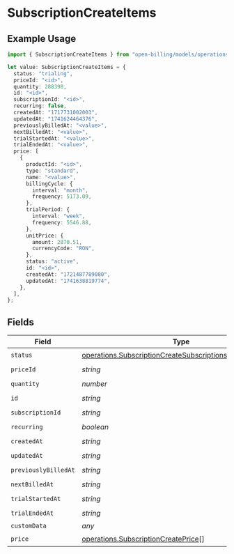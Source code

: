 # SubscriptionCreateItems

## Example Usage

```typescript
import { SubscriptionCreateItems } from "open-billing/models/operations";

let value: SubscriptionCreateItems = {
  status: "trialing",
  priceId: "<id>",
  quantity: 288398,
  id: "<id>",
  subscriptionId: "<id>",
  recurring: false,
  createdAt: "1717731002003",
  updatedAt: "1741624464376",
  previouslyBilledAt: "<value>",
  nextBilledAt: "<value>",
  trialStartedAt: "<value>",
  trialEndedAt: "<value>",
  price: [
    {
      productId: "<id>",
      type: "standard",
      name: "<value>",
      billingCycle: {
        interval: "month",
        frequency: 5173.09,
      },
      trialPeriod: {
        interval: "week",
        frequency: 5546.88,
      },
      unitPrice: {
        amount: 2870.51,
        currencyCode: "RON",
      },
      status: "active",
      id: "<id>",
      createdAt: "1721487789080",
      updatedAt: "1741638819774",
    },
  ],
};
```

## Fields

| Field                                                                                                                                | Type                                                                                                                                 | Required                                                                                                                             | Description                                                                                                                          |
| ------------------------------------------------------------------------------------------------------------------------------------ | ------------------------------------------------------------------------------------------------------------------------------------ | ------------------------------------------------------------------------------------------------------------------------------------ | ------------------------------------------------------------------------------------------------------------------------------------ |
| `status`                                                                                                                             | [operations.SubscriptionCreateSubscriptionsResponseStatus](../../models/operations/subscriptioncreatesubscriptionsresponsestatus.md) | :heavy_check_mark:                                                                                                                   | N/A                                                                                                                                  |
| `priceId`                                                                                                                            | *string*                                                                                                                             | :heavy_check_mark:                                                                                                                   | N/A                                                                                                                                  |
| `quantity`                                                                                                                           | *number*                                                                                                                             | :heavy_check_mark:                                                                                                                   | N/A                                                                                                                                  |
| `id`                                                                                                                                 | *string*                                                                                                                             | :heavy_check_mark:                                                                                                                   | N/A                                                                                                                                  |
| `subscriptionId`                                                                                                                     | *string*                                                                                                                             | :heavy_check_mark:                                                                                                                   | N/A                                                                                                                                  |
| `recurring`                                                                                                                          | *boolean*                                                                                                                            | :heavy_check_mark:                                                                                                                   | N/A                                                                                                                                  |
| `createdAt`                                                                                                                          | *string*                                                                                                                             | :heavy_check_mark:                                                                                                                   | N/A                                                                                                                                  |
| `updatedAt`                                                                                                                          | *string*                                                                                                                             | :heavy_check_mark:                                                                                                                   | N/A                                                                                                                                  |
| `previouslyBilledAt`                                                                                                                 | *string*                                                                                                                             | :heavy_check_mark:                                                                                                                   | N/A                                                                                                                                  |
| `nextBilledAt`                                                                                                                       | *string*                                                                                                                             | :heavy_check_mark:                                                                                                                   | N/A                                                                                                                                  |
| `trialStartedAt`                                                                                                                     | *string*                                                                                                                             | :heavy_check_mark:                                                                                                                   | N/A                                                                                                                                  |
| `trialEndedAt`                                                                                                                       | *string*                                                                                                                             | :heavy_check_mark:                                                                                                                   | N/A                                                                                                                                  |
| `customData`                                                                                                                         | *any*                                                                                                                                | :heavy_minus_sign:                                                                                                                   | N/A                                                                                                                                  |
| `price`                                                                                                                              | [operations.SubscriptionCreatePrice](../../models/operations/subscriptioncreateprice.md)[]                                           | :heavy_check_mark:                                                                                                                   | N/A                                                                                                                                  |